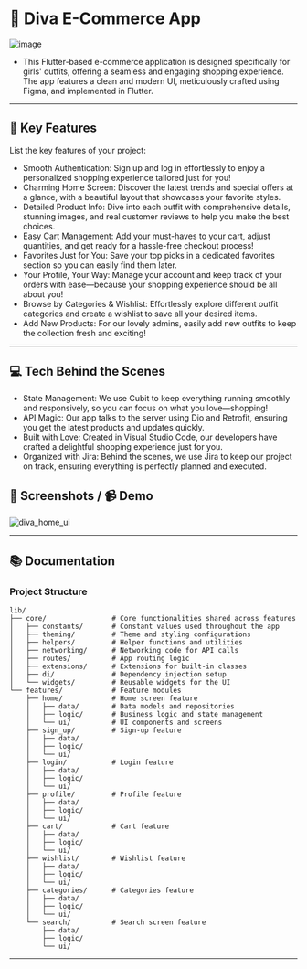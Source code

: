 
# 📱 Diva E-Commerce App

![image](https://github.com/user-attachments/assets/9805e721-4c4c-4637-8afe-e12bcb805730)

- This Flutter-based e-commerce application is designed specifically for girls' outfits, offering a seamless and engaging shopping experience. The app features a clean and modern UI, meticulously crafted using Figma, and implemented in Flutter.

---

## 🚀 Key Features

List the key features of your project:
  - Smooth Authentication: Sign up and log in effortlessly to enjoy a personalized shopping experience tailored just for you!
  - Charming Home Screen: Discover the latest trends and special offers at a glance, with a beautiful layout that showcases your favorite styles.
  - Detailed Product Info: Dive into each outfit with comprehensive details, stunning images, and real customer reviews to help you make the best choices.
  - Easy Cart Management: Add your must-haves to your cart, adjust quantities, and get ready for a hassle-free checkout process!
  - Favorites Just for You: Save your top picks in a dedicated favorites section so you can easily find them later.
  - Your Profile, Your Way: Manage your account and keep track of your orders with ease—because your shopping experience should be all about you!
  - Browse by Categories & Wishlist: Effortlessly explore different outfit categories and create a wishlist to save all your desired items.
  - Add New Products: For our lovely admins, easily add new outfits to keep the collection fresh and exciting!

---

## 💻 Tech Behind the Scenes
  - State Management: We use Cubit to keep everything running smoothly and responsively, so you can focus on what you love—shopping!
  - API Magic: Our app talks to the server using Dio and Retrofit, ensuring you get the latest products and updates quickly.
  - Built with Love: Created in Visual Studio Code, our developers have crafted a delightful shopping experience just for you.
  - Organized with Jira: Behind the scenes, we use Jira to keep our project on track, ensuring everything is perfectly planned and executed.

## 📸 Screenshots / 📹 Demo

![diva_home_ui](https://github.com/user-attachments/assets/af71d987-1239-4968-af7a-4d7a6a1e0cdb)


---

## 📚 Documentation


### Project Structure

```plaintext
lib/
├── core/                # Core functionalities shared across features
│   ├── constants/       # Constant values used throughout the app
│   ├── theming/         # Theme and styling configurations
│   ├── helpers/         # Helper functions and utilities
│   ├── networking/      # Networking code for API calls
│   ├── routes/          # App routing logic
│   ├── extensions/      # Extensions for built-in classes
│   ├── di/              # Dependency injection setup
│   └── widgets/         # Reusable widgets for the UI
└── features/            # Feature modules
    ├── home/            # Home screen feature
    │   ├── data/        # Data models and repositories
    │   ├── logic/       # Business logic and state management
    │   └── ui/          # UI components and screens
    ├── sign_up/         # Sign-up feature
    │   ├── data/        
    │   ├── logic/
    │   └── ui/
    ├── login/           # Login feature
    │   ├── data/
    │   ├── logic/
    │   └── ui/
    ├── profile/         # Profile feature
    │   ├── data/
    │   ├── logic/
    │   └── ui/
    ├── cart/            # Cart feature
    │   ├── data/
    │   ├── logic/
    │   └── ui/
    ├── wishlist/        # Wishlist feature
    │   ├── data/
    │   ├── logic/
    │   └── ui/
    ├── categories/      # Categories feature
    │   ├── data/
    │   ├── logic/
    │   └── ui/
    └── search/          # Search screen feature
        ├── data/
        ├── logic/
        └── ui/

```

---


